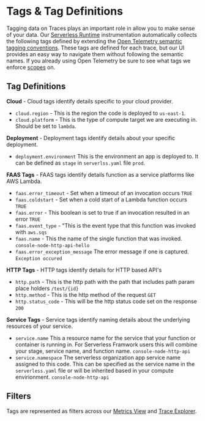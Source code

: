 <!--
title: Tags
menuText: Tags
description: Tag definitions and examples
menuOrder: 4
-->

# Tags & Tag Definitions

Tagging data on Traces plays an important role in allow you to make sense of
your data. Our [Serverless Runtime](https://github.com/serverless/runtime)
instrumentation automatically collects the following tags defined by extending
the [Open Telemetry semantic tagging conventions](https://github.com/open-telemetry/opentelemetry-specification/blob/main/specification/trace/semantic_conventions/http.md#common-attributes).
These tags are defined for each trace, but our UI provides an easy way to
navigate them without following the semantic names. If you already using Open
Telemetry be sure to see what tags we enforce [scopes](scopes.md) on. 

## Tag Definitions

**Cloud** - Cloud tags identify details specific to your cloud provider. 
- `cloud.region` - This is the region the code is deployed to `us-east-1`.
- `cloud.platform` - This is the type of compute target we are executing in.
Should be set to `lambda`.

**Deployment** - Deployment tags identify details about your specific
deployment.
- `deployment.environment` This is the environment an app is deployed to. It can
be defined as `stage` in `serverlss.yaml` file `prod`.

**FAAS Tags** - FAAS tags identify details function as a service platforms like
AWS Lambda.
- `faas.error_timeout` - Set when a timeout of an invocation occurs `TRUE`
- `faas.coldstart` - Set when a cold start of a Lambda function occurs `TRUE` 
- `faas.error` - This boolean is set to true if an invocation resulted in an
error `TRUE`
- `faas.event_type` - "This is the event type that this function was invoked
with `aws.sqs`
- `faas.name` - This the name of the single function that was invoked. 
`console-node-http-api-hello`
- `faas.error_exception_message` The error message if one is captured.
`Exception occured`

**HTTP Tags** - HTTP tags identify details for HTTP based API's
- `http.path` - This is the http path with the path that includes path param
place holders `/test/{id}`
- `http.method` - This is the http method of the request `GET`
- `http.status_code` - This will be the http status code set on the response
`200`

**Service Tags** - Service tags identify naming details about the underlying
resources of your service. 
- `service.name` This a resource name for the service that your function or
container is running in. For Serverless Framwork users this will combine your
stage, service name, and function name. `console-node-http-api`
- `service.namespace` The serverless organization app service name assigned to
this code. This can be specified as the service name in the `serverless.yaml`
file or will be inherited based in your compute envirionment.
`console-node-http-api`

## Filters

Tags are represented as filters across our [Metrics View](../using/metrics.md)
and [Trace Explorer](../using/traces.md).